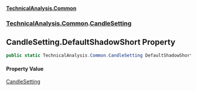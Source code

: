 #### [TechnicalAnalysis.Common](TechnicalAnalysis.Common.md 'TechnicalAnalysis.Common')
### [TechnicalAnalysis.Common](TechnicalAnalysis.Common.md#TechnicalAnalysis.Common 'TechnicalAnalysis.Common').[CandleSetting](CandleSetting.md 'TechnicalAnalysis.Common.CandleSetting')

## CandleSetting.DefaultShadowShort Property

```csharp
public static TechnicalAnalysis.Common.CandleSetting DefaultShadowShort { get; }
```

#### Property Value
[CandleSetting](CandleSetting.md 'TechnicalAnalysis.Common.CandleSetting')